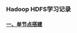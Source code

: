 ### Hadoop HDFS学习记录
#### [一、单节点搭建][1]

[1]: https://github.com/firechiang/hadoop-test/tree/master/hdfs/docs/1-setup-single-node.md


















